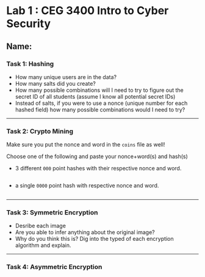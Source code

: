 # Lab 1 : CEG 3400 Intro to Cyber Security

## Name:

### Task 1: Hashing

* How many unique users are in the data?
* How many salts did you create?
* How many possible combinations will I need to try to figure out the secret ID
  of all students (assume I know all potential secret IDs)
* Instead of salts, if you were to use a nonce (unique number for each hashed
  field) how many possible combinations would I need to try?

---

### Task 2: Crypto Mining

Make sure you put the nonce and word in the `coins` file as well!

Choose one of the following and paste your nonce+word(s) and hash(s)
* 3 different `000` point hashes with their respective nonce and word.
```

```

* a single `0000` point hash with respective nonce and word.
```

```

---

### Task 3: Symmetric Encryption

* Desribe each image
* Are you able to infer anything about the original image?
* Why do you think this is?  Dig into the typed of each encryption algorithm and explain.

---

### Task 4: Asymmetric Encryption



